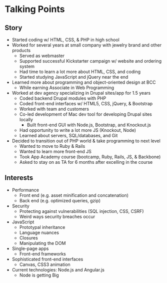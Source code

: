 # Talking Points

## Story

* Started coding w/ HTML, CSS, & PHP in high school
* Worked for several years at small company with jewelry brand and other products
  * Served as webmaster
  * Supported successful Kickstarter campaign w/ website and ordering system
  * Had time to learn a lot more about HTML, CSS, and coding
  * Started studying JavaScript and jQuery near the end
* Learned more about programming and object-oriented design at BCC
  * While earning Associate in Web Programming
* Worked at dev agency specializing in Drupal sites/app for 1.5 years
  * Coded backend Drupal modules with PHP
  * Coded front-end interfaces w/ HTML5, CSS, jQuery, & Bootstrap
  * Worked with team and customers
  * Co-led development of Mac dev tool for developing Drupal sites locally
    * Built front-end GUI with Node.js, Bootstrap, and Knockout.js
  * Had opportunity to write a lot more JS (Knockout, Node)
  * Learned about servers, SQL/databases, and Git
* Decided to transition out of PHP world & take programming to next level
  * Wanted to move to Ruby & Rails
  * Wanted to learn more front-end JS
  * Took App Academy course (bootcamp, Ruby, Rails, JS, & Backbone)
  * Asked to stay on as TA for 6 months after excelling in the course


## Interests

* Performance
  * Front end (e.g. asset minification and concatenation)
  * Back end (e.g. optimized queries, gzip)
* Security
  * Protecting against vulnerabilities (SQL injection, CSS, CSRF)
  * Weird ways security breaches occur
* JavaScript
  * Prototypal inheritance
  * Language nuances
  * Closures
  * Manipulating the DOM
* Single-page apps
  * Front-end frameworks
* Sophisticated front-end interfaces
  * Canvas, CSS3 animation
* Current technologies: Node.js and Angular.js
  * Node is getting Big
